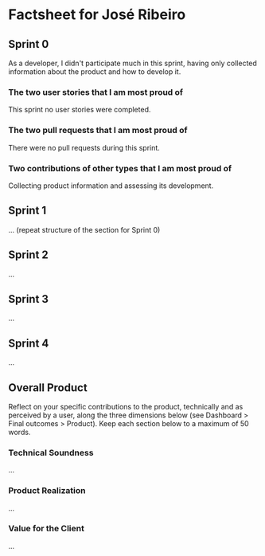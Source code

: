 # Factsheet for José Ribeiro

## Sprint 0

As a developer, I didn't participate much in this sprint, having only collected information about the product and how to develop it.

### The two user stories that I am most proud of

This sprint no user stories were completed.

### The two pull requests that I am most proud of

There were no pull requests during this sprint.

### Two contributions of other types that I am most proud of

Collecting product information and assessing its development.

## Sprint 1

... (repeat structure of the section for Sprint 0)


## Sprint 2

...


## Sprint 3

...


## Sprint 4

...


## Overall Product

Reflect on your specific contributions to the product, technically and as perceived by a user, along the three dimensions below (see Dashboard > Final outcomes > Product). Keep each section below to a maximum of 50 words.


### Technical Soundness

...


### Product Realization

...


### Value for the Client

...
